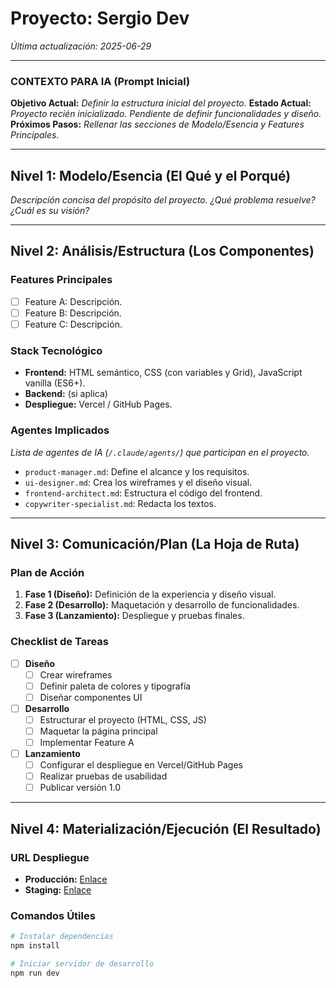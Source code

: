 # Proyecto: Sergio Dev

*Última actualización: 2025-06-29*

---

### CONTEXTO PARA IA (Prompt Inicial)

**Objetivo Actual:** *Definir la estructura inicial del proyecto.*
**Estado Actual:** *Proyecto recién inicializado. Pendiente de definir funcionalidades y diseño.*
**Próximos Pasos:** *Rellenar las secciones de Modelo/Esencia y Features Principales.*

---

## Nivel 1: Modelo/Esencia (El Qué y el Porqué)

*Descripción concisa del propósito del proyecto. ¿Qué problema resuelve? ¿Cuál es su visión?*

---

## Nivel 2: Análisis/Estructura (Los Componentes)

### Features Principales
- [ ] Feature A: Descripción.
- [ ] Feature B: Descripción.
- [ ] Feature C: Descripción.

### Stack Tecnológico
- **Frontend:** HTML semántico, CSS (con variables y Grid), JavaScript vanilla (ES6+).
- **Backend:** (si aplica)
- **Despliegue:** Vercel / GitHub Pages.

### Agentes Implicados
*Lista de agentes de IA (`/.claude/agents/`) que participan en el proyecto.*
- `product-manager.md`: Define el alcance y los requisitos.
- `ui-designer.md`: Crea los wireframes y el diseño visual.
- `frontend-architect.md`: Estructura el código del frontend.
- `copywriter-specialist.md`: Redacta los textos.

---

## Nivel 3: Comunicación/Plan (La Hoja de Ruta)

### Plan de Acción
1.  **Fase 1 (Diseño):** Definición de la experiencia y diseño visual.
2.  **Fase 2 (Desarrollo):** Maquetación y desarrollo de funcionalidades.
3.  **Fase 3 (Lanzamiento):** Despliegue y pruebas finales.

### Checklist de Tareas
- [ ] **Diseño**
    - [ ] Crear wireframes
    - [ ] Definir paleta de colores y tipografía
    - [ ] Diseñar componentes UI
- [ ] **Desarrollo**
    - [ ] Estructurar el proyecto (HTML, CSS, JS)
    - [ ] Maquetar la página principal
    - [ ] Implementar Feature A
- [ ] **Lanzamiento**
    - [ ] Configurar el despliegue en Vercel/GitHub Pages
    - [ ] Realizar pruebas de usabilidad
    - [ ] Publicar versión 1.0

---

## Nivel 4: Materialización/Ejecución (El Resultado)

### URL Despliegue
- **Producción:** [Enlace](https://)
- **Staging:** [Enlace](https://)

### Comandos Útiles
```bash
# Instalar dependencias
npm install

# Iniciar servidor de desarrollo
npm run dev
```
